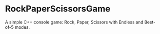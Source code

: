 # RockPaperScissorsGame
A simple C++ console game: Rock, Paper, Scissors with Endless and Best-of-5 modes. 
